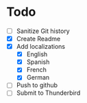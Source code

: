 # Todo

- [ ] Sanitize Git history
- [x] Create Readme
- [x] Add localizations
  - [x] English
  - [x] Spanish
  - [x] French
  - [x] German
- [ ] Push to github
- [ ] Submit to Thunderbird
